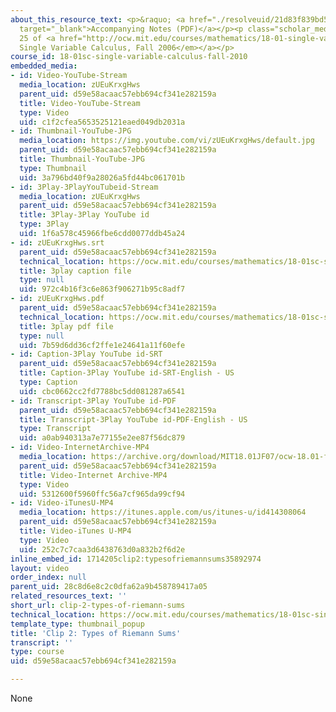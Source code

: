 ```yaml
---
about_this_resource_text: <p>&raquo; <a href="./resolveuid/21d83f839bd50c9cc132f77d2bb4b093"
  target="_blank">Accompanying Notes (PDF)</a></p><p class="scholar_medsm">From Lecture
  25 of <a href="http://ocw.mit.edu/courses/mathematics/18-01-single-variable-calculus-fall-2006/video-lectures/"><em>18.01
  Single Variable Calculus, Fall 2006</em></a></p>
course_id: 18-01sc-single-variable-calculus-fall-2010
embedded_media:
- id: Video-YouTube-Stream
  media_location: zUEuKrxgHws
  parent_uid: d59e58acaac57ebb694cf341e282159a
  title: Video-YouTube-Stream
  type: Video
  uid: c1f2cfea5653525121eaed049db2031a
- id: Thumbnail-YouTube-JPG
  media_location: https://img.youtube.com/vi/zUEuKrxgHws/default.jpg
  parent_uid: d59e58acaac57ebb694cf341e282159a
  title: Thumbnail-YouTube-JPG
  type: Thumbnail
  uid: 3a796bd40f9a28026a5fd44bc061701b
- id: 3Play-3PlayYouTubeid-Stream
  media_location: zUEuKrxgHws
  parent_uid: d59e58acaac57ebb694cf341e282159a
  title: 3Play-3Play YouTube id
  type: 3Play
  uid: 1f6a578c45966fbe6cdd0077ddb45a24
- id: zUEuKrxgHws.srt
  parent_uid: d59e58acaac57ebb694cf341e282159a
  technical_location: https://ocw.mit.edu/courses/mathematics/18-01sc-single-variable-calculus-fall-2010/unit-3-the-definite-integral-and-its-applications/exam-3/review-for-exam-3/clip-2-types-of-riemann-sums/zUEuKrxgHws.srt
  title: 3play caption file
  type: null
  uid: 972c4b16f3c6e863f906271b95c8adf7
- id: zUEuKrxgHws.pdf
  parent_uid: d59e58acaac57ebb694cf341e282159a
  technical_location: https://ocw.mit.edu/courses/mathematics/18-01sc-single-variable-calculus-fall-2010/unit-3-the-definite-integral-and-its-applications/exam-3/review-for-exam-3/clip-2-types-of-riemann-sums/zUEuKrxgHws.pdf
  title: 3play pdf file
  type: null
  uid: 7b59d6dd36cf2ffe1e24641a11f60efe
- id: Caption-3Play YouTube id-SRT
  parent_uid: d59e58acaac57ebb694cf341e282159a
  title: Caption-3Play YouTube id-SRT-English - US
  type: Caption
  uid: cbc0662cc2fd7788bc5dd081287a6541
- id: Transcript-3Play YouTube id-PDF
  parent_uid: d59e58acaac57ebb694cf341e282159a
  title: Transcript-3Play YouTube id-PDF-English - US
  type: Transcript
  uid: a0ab940313a7e77155e2ee87f56dc879
- id: Video-InternetArchive-MP4
  media_location: https://archive.org/download/MIT18.01JF07/ocw-18.01-f07-lec25_300k.mp4
  parent_uid: d59e58acaac57ebb694cf341e282159a
  title: Video-Internet Archive-MP4
  type: Video
  uid: 5312600f5960ffc56a7cf965da99cf94
- id: Video-iTunesU-MP4
  media_location: https://itunes.apple.com/us/itunes-u/id414308064
  parent_uid: d59e58acaac57ebb694cf341e282159a
  title: Video-iTunes U-MP4
  type: Video
  uid: 252c7c7caa3d6438763d0a832b2f6d2e
inline_embed_id: 1714205clip2:typesofriemannsums35892974
layout: video
order_index: null
parent_uid: 28c8d6e8c2c0dfa62a9b458789417a05
related_resources_text: ''
short_url: clip-2-types-of-riemann-sums
technical_location: https://ocw.mit.edu/courses/mathematics/18-01sc-single-variable-calculus-fall-2010/unit-3-the-definite-integral-and-its-applications/exam-3/review-for-exam-3/clip-2-types-of-riemann-sums
template_type: thumbnail_popup
title: 'Clip 2: Types of Riemann Sums'
transcript: ''
type: course
uid: d59e58acaac57ebb694cf341e282159a

---
```

None